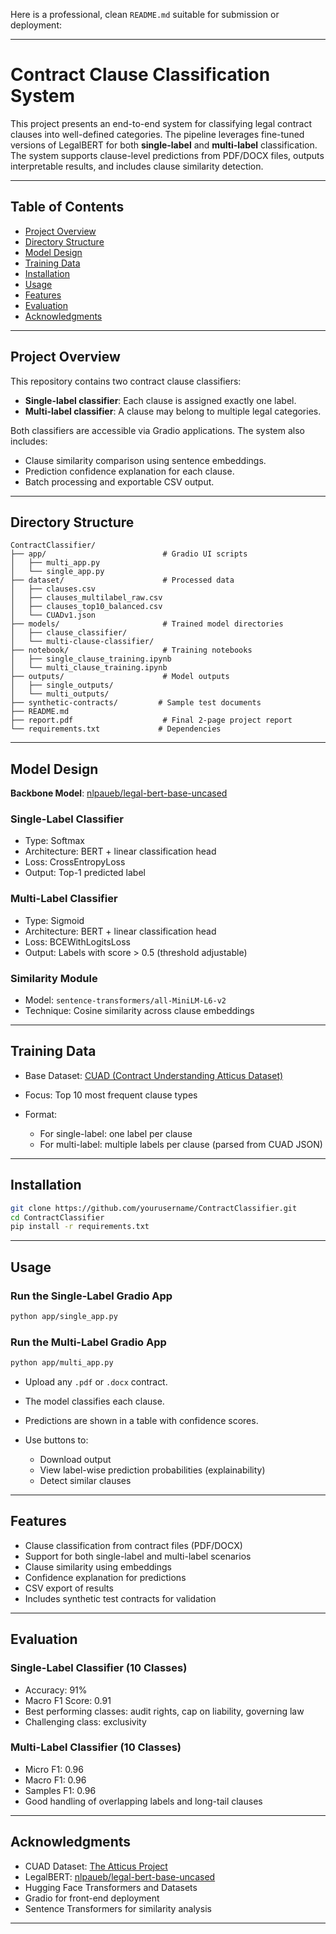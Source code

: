 Here is a professional, clean `README.md` suitable for submission or deployment:

---

# Contract Clause Classification System

This project presents an end-to-end system for classifying legal contract clauses into well-defined categories. The pipeline leverages fine-tuned versions of LegalBERT for both **single-label** and **multi-label** classification. The system supports clause-level predictions from PDF/DOCX files, outputs interpretable results, and includes clause similarity detection.

---

## Table of Contents

- [Project Overview](#project-overview)
- [Directory Structure](#directory-structure)
- [Model Design](#model-design)
- [Training Data](#training-data)
- [Installation](#installation)
- [Usage](#usage)
- [Features](#features)
- [Evaluation](#evaluation)
- [Acknowledgments](#acknowledgments)

---

## Project Overview

This repository contains two contract clause classifiers:

- **Single-label classifier**: Each clause is assigned exactly one label.
- **Multi-label classifier**: A clause may belong to multiple legal categories.

Both classifiers are accessible via Gradio applications. The system also includes:

- Clause similarity comparison using sentence embeddings.
- Prediction confidence explanation for each clause.
- Batch processing and exportable CSV output.

---

## Directory Structure

```
ContractClassifier/
├── app/                          # Gradio UI scripts
│   ├── multi_app.py
│   └── single_app.py
├── dataset/                      # Processed data
│   ├── clauses.csv
│   ├── clauses_multilabel_raw.csv
│   ├── clauses_top10_balanced.csv
│   └── CUADv1.json
├── models/                       # Trained model directories
│   ├── clause_classifier/
│   └── multi-clause-classifier/
├── notebook/                     # Training notebooks
│   ├── single_clause_training.ipynb
│   └── multi_clause_training.ipynb
├── outputs/                      # Model outputs
│   ├── single_outputs/
│   └── multi_outputs/
├── synthetic-contracts/         # Sample test documents
├── README.md
├── report.pdf                    # Final 2-page project report
└── requirements.txt             # Dependencies
```

---

## Model Design

**Backbone Model**: [nlpaueb/legal-bert-base-uncased](https://huggingface.co/nlpaueb/legal-bert-base-uncased)

### Single-Label Classifier

- Type: Softmax
- Architecture: BERT + linear classification head
- Loss: CrossEntropyLoss
- Output: Top-1 predicted label

### Multi-Label Classifier

- Type: Sigmoid
- Architecture: BERT + linear classification head
- Loss: BCEWithLogitsLoss
- Output: Labels with score > 0.5 (threshold adjustable)

### Similarity Module

- Model: `sentence-transformers/all-MiniLM-L6-v2`
- Technique: Cosine similarity across clause embeddings

---

## Training Data

- Base Dataset: [CUAD (Contract Understanding Atticus Dataset)](https://www.atticusprojectai.org/cuad)
- Focus: Top 10 most frequent clause types
- Format:

  - For single-label: one label per clause
  - For multi-label: multiple labels per clause (parsed from CUAD JSON)

---

## Installation

```bash
git clone https://github.com/yourusername/ContractClassifier.git
cd ContractClassifier
pip install -r requirements.txt
```

---

## Usage

### Run the Single-Label Gradio App

```bash
python app/single_app.py
```

### Run the Multi-Label Gradio App

```bash
python app/multi_app.py
```

- Upload any `.pdf` or `.docx` contract.
- The model classifies each clause.
- Predictions are shown in a table with confidence scores.
- Use buttons to:

  - Download output
  - View label-wise prediction probabilities (explainability)
  - Detect similar clauses

---

## Features

- Clause classification from contract files (PDF/DOCX)
- Support for both single-label and multi-label scenarios
- Clause similarity using embeddings
- Confidence explanation for predictions
- CSV export of results
- Includes synthetic test contracts for validation

---

## Evaluation

### Single-Label Classifier (10 Classes)

- Accuracy: 91%
- Macro F1 Score: 0.91
- Best performing classes: audit rights, cap on liability, governing law
- Challenging class: exclusivity

### Multi-Label Classifier (10 Classes)

- Micro F1: 0.96
- Macro F1: 0.96
- Samples F1: 0.96
- Good handling of overlapping labels and long-tail clauses

---

## Acknowledgments

- CUAD Dataset: [The Atticus Project](https://www.atticusprojectai.org/cuad)
- LegalBERT: [nlpaueb/legal-bert-base-uncased](https://huggingface.co/nlpaueb/legal-bert-base-uncased)
- Hugging Face Transformers and Datasets
- Gradio for front-end deployment
- Sentence Transformers for similarity analysis

---
